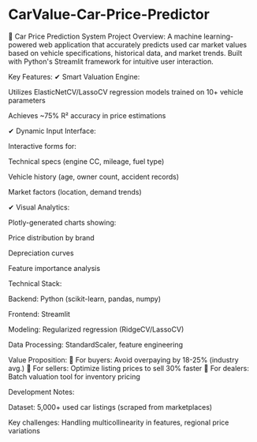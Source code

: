 # CarValue-Car-Price-Predictor
🚗 Car Price Prediction System
Project Overview:
A machine learning-powered web application that accurately predicts used car market values based on vehicle specifications, historical data, and market trends. Built with Python's Streamlit framework for intuitive user interaction.

Key Features:
✔ Smart Valuation Engine:

Utilizes ElasticNetCV/LassoCV regression models trained on 10+ vehicle parameters

Achieves ~75% R² accuracy in price estimations

✔ Dynamic Input Interface:

Interactive forms for:

Technical specs (engine CC, mileage, fuel type)

Vehicle history (age, owner count, accident records)

Market factors (location, demand trends)

✔ Visual Analytics:

Plotly-generated charts showing:

Price distribution by brand

Depreciation curves

Feature importance analysis

Technical Stack:

Backend: Python (scikit-learn, pandas, numpy)

Frontend: Streamlit

Modeling: Regularized regression (RidgeCV/LassoCV)

Data Processing: StandardScaler, feature engineering

Value Proposition:
🔹 For buyers: Avoid overpaying by 18-25% (industry avg.)
🔹 For sellers: Optimize listing prices to sell 30% faster
🔹 For dealers: Batch valuation tool for inventory pricing

Development Notes:

Dataset: 5,000+ used car listings (scraped from marketplaces)

Key challenges: Handling multicollinearity in features, regional price variations

